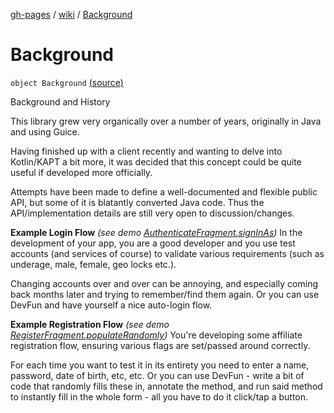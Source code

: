[gh-pages](../index.md) / [wiki](index.md) / [Background](.)

# Background

`object Background` [(source)](https://github.com/NextFaze/dev-fun/tree/master/dokka/src/main/java/wiki/Background.kt#L28)

Background and History

This library grew very organically over a number of years, originally in Java and using Guice.

Having finished up with a client recently and wanting to delve into Kotlin/KAPT a bit more, it was decided that this
concept could be quite useful if developed more officially.

Attempts have been made to define a well-documented and flexible public API, but some of it is blatantly converted
Java code. Thus the API/implementation details are still very open to discussion/changes.

**Example Login Flow** *(see demo [AuthenticateFragment.signInAs](https://github.com/NextFaze/dev-fun/blob/master/demo/src/main/java/com/nextfaze/devfun/demo/AuthenticateScreen.kt#L225))*
In the development of your app, you are a good developer and you use test accounts (and services of course) to validate
various requirements (such as underage, male, female, geo locks etc.).

Changing accounts over and over can be annoying, and especially coming back months later and trying to remember/find
them again. Or you can use DevFun and have yourself a nice auto-login flow.

**Example Registration Flow** *(see demo [RegisterFragment.populateRandomly](https://github.com/NextFaze/dev-fun/blob/master/demo/src/main/java/com/nextfaze/devfun/demo/RegisterScreen.kt#L193))*
You're developing some affiliate registration flow, ensuring various flags are set/passed around correctly.

For each time you want to test it in its entirety you need to enter a name, password, date of birth, etc, etc.
Or you can use DevFun - write a bit of code that randomly fills these in, annotate the method, and run said method to
instantly fill in the whole form - all you have to do it click/tap a button.


